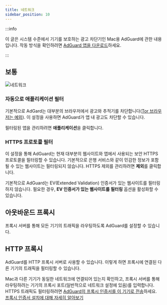 ```yaml
---
title: 네트워크
sidebar_position: 10
---
```


:::info

이 글은 시스템 수준에서 기기를 보호하는 광고 차단기인 Mac용 AdGuard에 관한 내용입니다. 작동 방식을 확인하려면 [AdGuard 앱을 다운로드](https://agrd.io/download-kb-adblock)하세요.

:::

## 보통

![네트워크](https://cdn.adtidy.org/content/kb/ad_blocker/mac/network.png)

### 자동으로 애플리케이션 필터

기본적으로 AdGard는 대부분의 브라우저에서 광고와 추적기를 차단합니다([Tor 브라우저는 예외](/adguard-for-mac/solving-problems/tor-filtering)). 이 설정을 사용하면 AdGuard가 앱 내 광고도 차단할 수 있습니다.

필터링된 앱을 관리하려면 **애플리케이션**을 클릭합니다.

### HTTPS 프로토콜 필터

이 설정을 통해 AdGuard는 현재 대부분의 웹사이트와 앱에서 사용되는 보안 HTTPS 프로토콜을 필터링할 수 있습니다. 기본적으로 은행 서비스와 같이 민감한 정보가 포함될 수 있는 웹사이트는 필터링되지 않습니다. HTTPS 제외를 관리하려면 **제외**를 클릭합니다.

기본적으로 AdGuard는 EV(Extended Validation) 인증서가 있는 웹사이트를 필터링하지 않습니다. 필요한 경우, **EV 인증서가 있는 웹사이트를 필터링** 옵션을 활성화할 수 있습니다.

## 아웃바운드 프록시

프록시 서버를 통해 모든 기기의 트래픽을 라우팅하도록 AdGuard를 설정할 수 있습니다.

## HTTP 프록시

AdGuard를 HTTP 프록시 서버로 사용할 수 있습니다. 이렇게 하면 프록시에 연결된 다른 기기의 트래픽을 필터링할 수 있습니다.

Mac과 다른 기기가 동일한 네트워크에 연결되어 있는지 확인하고, 프록시 서버를 통해 라우팅하려는 기기의 프록시 포트(일반적으로 네트워크 설정에 있음)를 입력합니다. HTTPS 트래픽도 필터링하려면 [AdGuard의 프록시 인증서를 이 기기로 전송](http://local.adguard.org/cert)하세요. [프록시 인증서 설치에 대해 자세히 알아보기](/guides/proxy-certificate)
